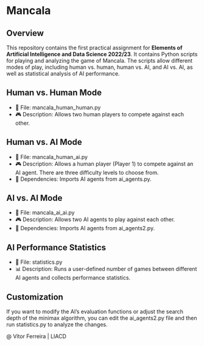 # Mancala

## Overview

This repository contains the first practical assignment for **Elements of Artificial Intelligence and Data Science 2022/23**. It contains Python scripts for playing and analyzing the game of Mancala. The scripts allow different modes of play, including human vs. human, human vs. AI, and AI vs. AI, as well as statistical analysis of AI performance.

## Human vs. Human Mode

- 📌 File: mancala_human_human.py
- 🎮 Description: Allows two human players to compete against each other.

## Human vs. AI Mode

- 📌 File: mancala_human_ai.py
- 🎮 Description: Allows a human player (Player 1) to compete against an AI agent. There are three difficulty levels to choose from.
- 📁 Dependencies: Imports AI agents from ai_agents.py.

## AI vs. AI Mode

- 📌 File: mancala_ai_ai.py
- 🎮 Description: Allows two AI agents to play against each other.
- 📁 Dependencies: Imports AI agents from ai_agents2.py.

## AI Performance Statistics

- 📌 File: statistics.py
- 📊 Description: Runs a user-defined number of games between different AI agents and collects performance statistics.

## Customization

If you want to modify the AI’s evaluation functions or adjust the search depth of the minimax algorithm, you can edit the ai_agents2.py file and then run statistics.py to analyze the changes.

@ Vítor Ferreira | LIACD
